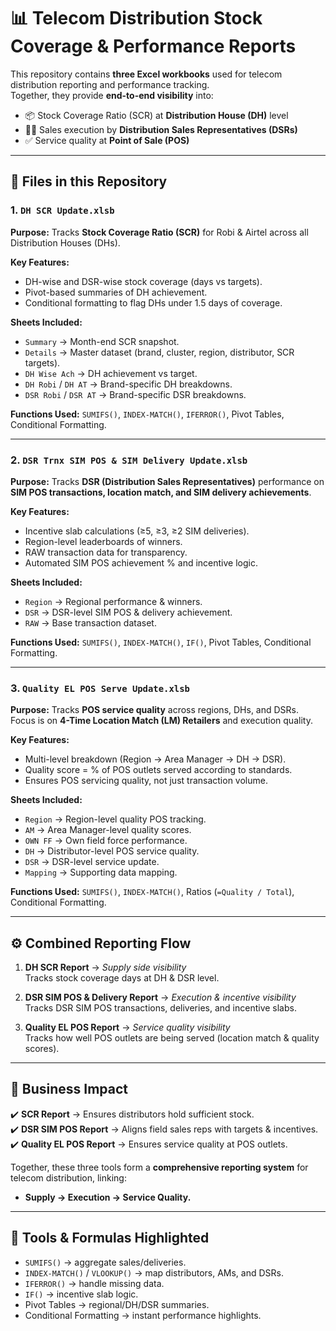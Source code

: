 # 📊 Telecom Distribution Stock Coverage & Performance Reports

This repository contains **three Excel workbooks** used for telecom distribution reporting and performance tracking.  
Together, they provide **end-to-end visibility** into:  
- 📦 Stock Coverage Ratio (SCR) at **Distribution House (DH)** level  
- 👨‍💼 Sales execution by **Distribution Sales Representatives (DSRs)**  
- ✅ Service quality at **Point of Sale (POS)**  

---

## 📂 Files in this Repository

### 1. `DH SCR Update.xlsb`
**Purpose:** Tracks **Stock Coverage Ratio (SCR)** for Robi & Airtel across all Distribution Houses (DHs).  

**Key Features:**
- DH-wise and DSR-wise stock coverage (days vs targets).  
- Pivot-based summaries of DH achievement.  
- Conditional formatting to flag DHs under 1.5 days of coverage.  

**Sheets Included:**
- `Summary` → Month-end SCR snapshot.  
- `Details` → Master dataset (brand, cluster, region, distributor, SCR targets).  
- `DH Wise Ach` → DH achievement vs target.  
- `DH Robi` / `DH AT` → Brand-specific DH breakdowns.  
- `DSR Robi` / `DSR AT` → Brand-specific DSR breakdowns.  

**Functions Used:** `SUMIFS()`, `INDEX-MATCH()`, `IFERROR()`, Pivot Tables, Conditional Formatting.  

---

### 2. `DSR Trnx SIM POS & SIM Delivery Update.xlsb`
**Purpose:** Tracks **DSR (Distribution Sales Representatives)** performance on **SIM POS transactions, location match, and SIM delivery achievements**.  

**Key Features:**
- Incentive slab calculations (≥5, ≥3, ≥2 SIM deliveries).  
- Region-level leaderboards of winners.  
- RAW transaction data for transparency.  
- Automated SIM POS achievement % and incentive logic.  

**Sheets Included:**
- `Region` → Regional performance & winners.  
- `DSR` → DSR-level SIM POS & delivery achievement.  
- `RAW` → Base transaction dataset.  

**Functions Used:** `SUMIFS()`, `INDEX-MATCH()`, `IF()`, Pivot Tables, Conditional Formatting.  

---

### 3. `Quality EL POS Serve Update.xlsb`
**Purpose:** Tracks **POS service quality** across regions, DHs, and DSRs. Focus is on **4-Time Location Match (LM) Retailers** and execution quality.  

**Key Features:**
- Multi-level breakdown (Region → Area Manager → DH → DSR).  
- Quality score = % of POS outlets served according to standards.  
- Ensures POS servicing quality, not just transaction volume.  

**Sheets Included:**
- `Region` → Region-level quality POS tracking.  
- `AM` → Area Manager-level quality scores.  
- `OWN FF` → Own field force performance.  
- `DH` → Distributor-level POS service quality.  
- `DSR` → DSR-level service update.  
- `Mapping` → Supporting data mapping.  

**Functions Used:** `SUMIFS()`, `INDEX-MATCH()`, Ratios (`=Quality / Total`), Conditional Formatting.  

---

## ⚙️ Combined Reporting Flow

1. **DH SCR Report** → *Supply side visibility*  
   Tracks stock coverage days at DH & DSR level.  

2. **DSR SIM POS & Delivery Report** → *Execution & incentive visibility*  
   Tracks DSR SIM POS transactions, deliveries, and incentive slabs.  

3. **Quality EL POS Report** → *Service quality visibility*  
   Tracks how well POS outlets are being served (location match & quality scores).  

---

## 📌 Business Impact

✔️ **SCR Report** → Ensures distributors hold sufficient stock.  
✔️ **DSR SIM POS Report** → Aligns field sales reps with targets & incentives.  
✔️ **Quality EL POS Report** → Ensures service quality at POS outlets.  

Together, these three tools form a **comprehensive reporting system** for telecom distribution, linking:  
- **Supply → Execution → Service Quality.**  

---

## 🔑 Tools & Formulas Highlighted
- `SUMIFS()` → aggregate sales/deliveries.  
- `INDEX-MATCH()` / `VLOOKUP()` → map distributors, AMs, and DSRs.  
- `IFERROR()` → handle missing data.  
- `IF()` → incentive slab logic.  
- Pivot Tables → regional/DH/DSR summaries.  
- Conditional Formatting → instant performance highlights.
